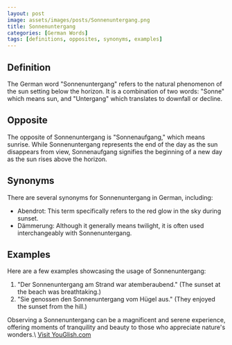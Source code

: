 ```yaml
---
layout: post
image: assets/images/posts/Sonnenuntergang.png
title: Sonnenuntergang
categories: [German Words]
tags: [definitions, opposites, synonyms, examples]
---
```


## Definition

The German word "Sonnenuntergang" refers to the natural phenomenon of the sun setting below the horizon. It is a combination of two words: "Sonne" which means sun, and "Untergang" which translates to downfall or decline. 

## Opposite

The opposite of Sonnenuntergang is "Sonnenaufgang," which means sunrise. While Sonnenuntergang represents the end of the day as the sun disappears from view, Sonnenaufgang signifies the beginning of a new day as the sun rises above the horizon.

## Synonyms

There are several synonyms for Sonnenuntergang in German, including:

- Abendrot: This term specifically refers to the red glow in the sky during sunset.
- Dämmerung: Although it generally means twilight, it is often used interchangeably with Sonnenuntergang.

## Examples

Here are a few examples showcasing the usage of Sonnenuntergang:

1. "Der Sonnenuntergang am Strand war atemberaubend." (The sunset at the beach was breathtaking.)
2. "Sie genossen den Sonnenuntergang vom Hügel aus." (They enjoyed the sunset from the hill.)

Observing a Sonnenuntergang can be a magnificent and serene experience, offering moments of tranquility and beauty to those who appreciate nature's wonders.\ <a id="yg-widget-0" class="youglish-widget" data-query="Sonnenuntergang" data-lang="german" data-components="8412" data-auto-start="0" data-bkg-color="theme_light" data-title="How%20to%20pronounce%20Sonnenuntergang%20in%20German"  rel="nofollow" href="https://youglish.com">Visit YouGlish.com</a><script async src="https://youglish.com/public/emb/widget.js" charset="utf-8"></script>